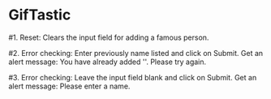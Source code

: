# GifTastic

#1. Reset: Clears the input field for adding a famous person.

#2. Error checking: Enter previously name listed and click on Submit. Get an alert message: You have already added '<name>'. Please try again.

#3. Error checking: Leave the input field blank and click on Submit. Get an alert message: Please enter a name. 
